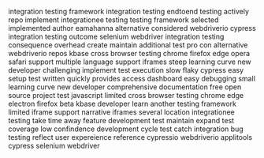 integration testing framework integration testing endtoend testing actively repo implement integrationee testing testing framework selected implemented author eamahanna alternative considered webdriverio cypress integration testing outcome selenium webdriver integration testing consequence overhead create maintain additional test pro con alternative webdriverio repos kbase cross browser testing chrome firefox edge opera safari support multiple language support iframes steep learning curve new developer challenging implement test execution slow flaky cypress easy setup test written quickly provides access dashboard easy debugging small learning curve new developer comprehensive documentation free open source project test javascript limited cross browser testing chrome edge electron firefox beta kbase developer learn another testing framework limited iframe support narrative iframes several location integrationee testing take time away feature development test maintain expand test coverage low confindence development cycle test catch integration bug testing reflect user expereience reference cypressio webdriverio applitools cypress selenium webdriver